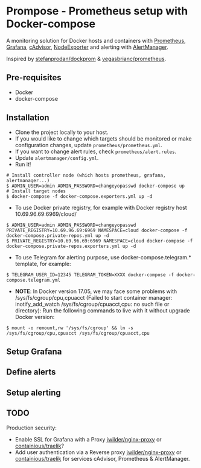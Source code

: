 # Prompose - Prometheus setup with Docker-compose

A monitoring solution for Docker hosts and containers with [Prometheus](https://prometheus.io/), [Grafana](http://grafana.org/), [cAdvisor](https://github.com/google/cadvisor), 
[NodeExporter](https://github.com/prometheus/node_exporter) and alerting with [AlertManager](https://github.com/prometheus/alertmanager).

Inspired by [stefanprodan/dockprom](https://github.com/stefanprodan/dockprom) & [vegasbrianc/prometheus](https://github.com/vegasbrianc/prometheus).

## Pre-requisites

* Docker
* docker-compose

## Installation

* Clone the project locally to your host.
* If you would like to change which targets should be monitored or make configuration changes, update `prometheus/prometheus.yml`.
* If you want to change alert rules, check `prometheus/alert.rules`.
* Update `alertmanager/config.yml`.
* Run it!

```
# Install controller node (which hosts prometheus, grafana, alertmanager...)
$ ADMIN_USER=admin ADMIN_PASSWORD=changeyopasswd docker-compose up
# Install target nodes
$ docker-compose -f docker-compose.exporters.yml up -d
```

* To use Docker private registry, for example with Docker registry host 10.69.96.69:6969/cloud/

```
$ ADMIN_USER=admin ADMIN_PASSWORD=changeyopasswd PRIVATE_REGISTRY=10.69.96.69:6969 NAMESPACE=cloud docker-compose -f docker-compose.private-repos.yml up -d
$ PRIVATE_REGISTRY=10.69.96.69:6969 NAMESPACE=cloud docker-compose -f docker-compose.private-repos.exporters.yml up -d
```

* To use Telegram for alerting purpose, use docker-compose.telegram.* template, for example:

```
$ TELEGRAM_USER_ID=12345 TELEGRAM_TOKEN=XXXX docker-compose -f docker-compose.telegram.yml
```

* **NOTE**: In Docker version 17.05, we may face some problems with /sys/fs/cgroup/cpu,cpuacct (Failed to start container manager: inotify_add_watch /sys/fs/cgroup/cpuacct,cpu: no such file or directory): Run the following commands to live with it without upgrade Docker version:

```
$ mount -o remount,rw '/sys/fs/cgroup' && ln -s /sys/fs/cgroup/cpu,cpuacct /sys/fs/cgroup/cpuacct,cpu
```

## Setup Grafana

## Define alerts

## Setup alerting

## TODO

Production security:
* Enable SSL for Grafana with a Proxy [jwilder/nginx-proxy](https://hub.docker.com/r/jwilder/nginx-proxy/) or [containious/traelik](https://github.com/containous/traefik)?
* Add user authentication via a  Reverse proxy [jwilder/nginx-proxy](https://hub.docker.com/r/jwilder/nginx-proxy/) or [containious/traelik](https://github.com/containous/traefik) for services cAdvisor, Prometheus & AlertManager.
